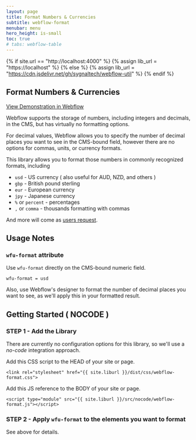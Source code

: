 ```yaml
---
layout: page
title: Format Numbers & Currencies
subtitle: webflow-format
menubar: menu
hero_height: is-small
toc: true
# tabs: webflow-table
---
```


{% if site.url == "http://localhost:4000" %}
{% assign lib_url = "https://localhost" %}
{% else %}
{% assign lib_url = "https://cdn.jsdelivr.net/gh/sygnaltech/webflow-util" %}
{% endif %}

## Format Numbers & Currencies

<a class="button is-danger" href="https://webflow-collections.webflow.io/formatting-numbers" target="_blank">View Demonstration in Webflow</a>

Webflow supports the storage of numbers, including integers and decimals, in the CMS, 
but has virtually no formatting options.

For decimal values, Webflow allows you to specify the number of decimal places you want to see in the CMS-bound field,
however there are no options for commas, units, or currency formats. 

This library allows you to format those numbers in commonly recognized formats, including

- `usd` - US currency ( also useful for AUD, NZD, and others )
- `gbp` - British pound sterling
- `eur` - European currency
- `jpy` - Japanese currency
- `%` or `percent` - percentages
- `,` or `comma` - thousands formatting with commas

And more will come as [users request](mailto:wfu@sygnal.com). 




## Usage Notes

### `wfu-format` attribute

Use `wfu-format` directly on the CMS-bound numeric field.

```
wfu-format = usd
```

Also, use Webflow's designer to format the number of decimal places you want to see,
as we'll apply this in your formatted result.




## Getting Started ( NOCODE )


### STEP 1 - Add the Library


There are currently no configuration options for this library, so we'll use a *no-code* integration approach.

Add this CSS script to the HEAD of your site or page.

```
<link rel="stylesheet" href="{{ site.liburl }}/dist/css/webflow-format.css">
```

Add this JS reference to the BODY of your site or page.

```
<script type="module" src="{{ site.liburl }}/src/nocode/webflow-format.js"></script>
```



### STEP 2 - Apply `wfu-format` to the elements you want to format


See above for details. 

